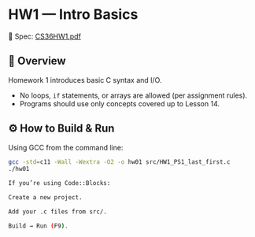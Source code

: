 # HW1 — Intro Basics

📄 Spec: [CS36HW1.pdf](../../docs/CS36HW1.pdf)

## 🎯 Overview

Homework 1 introduces basic C syntax and I/O.  
- No loops, `if` statements, or arrays are allowed (per assignment rules).  
- Programs should use only concepts covered up to Lesson 14.  

## ⚙️ How to Build & Run
Using GCC from the command line:
```bash
gcc -std=c11 -Wall -Wextra -O2 -o hw01 src/HW1_PS1_last_first.c
./hw01

If you’re using Code::Blocks:

Create a new project.

Add your .c files from src/.

Build → Run (F9).
